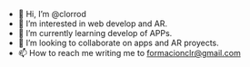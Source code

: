 - 👋 Hi, I’m @clorrod
- 👀 I’m interested in web develop and AR.
- 🌱 I’m currently learning develop of APPs.
- 💞️ I’m looking to collaborate on apps and AR proyects.
- 📫 How to reach me writing me to formacionclr@gmail.com

<!---
clorrod/clorrod is a ✨ special ✨ repository because its `README.md` (this file) appears on your GitHub profile.
You can click the Preview link to take a look at your changes.
--->
